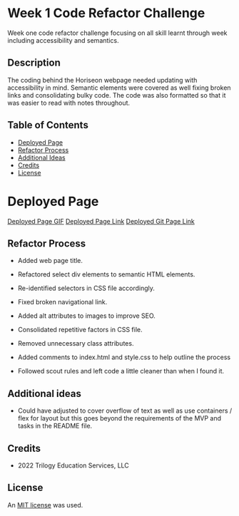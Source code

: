 # Week 1 Code Refactor Challenge
Week one code refactor challenge focusing on all skill learnt through week including accessibility and semantics.


## Description
The coding behind the Horiseon webpage needed updating with accessibility in mind. Semantic elements were covered as well fixing broken links and consolidating bulky code. The code was also formatted so that it was easier to read with notes throughout.


## Table of Contents

* [Deployed Page](#deployed-page)
* [Refactor Process](#refactor-process)
* [Additional Ideas](#additional-ideas)
* [Credits](#credits)
* [License](#license)

# Deployed Page

[Deployed Page GIF](/images/Horiseon.gif)
[Deployed Page Link](https://lilibear1.github.io/wk1-code-refactor/)
[Deployed Git Page Link](https://github.com/LiliBear1/wk1-code-refactor) 

## Refactor Process

* Added web page title.

* Refactored select div elements to semantic HTML elements.

* Re-identified selectors in CSS file accordingly.

* Fixed broken navigational link.

* Added alt attributes to images to improve SEO.

* Consolidated repetitive factors in CSS file.

* Removed unnecessary class attributes.

* Added comments to index.html and style.css to help outline the process

* Followed scout rules and left code a little cleaner than when I found it.

## Additional ideas

* Could have adjusted to cover overflow of text as well as use containers / flex for layout but this goes beyond the requirements of the MVP and tasks in the README file.

## Credits 
* 2022 Trilogy Education Services, LLC

## License

An [MIT license](https://choosealicense.com/licenses/mit/) was used.